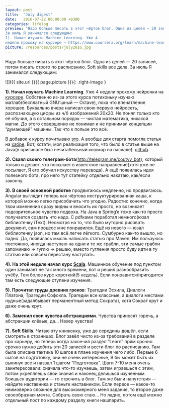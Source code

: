 ```yaml
---
layout: post
title:  "July digest"
date:   2016-07-22 00:00:00 +0300
categories: lifelog
preview: "Надо больше писать в этот чёртов блог. Одна из целей — 20 записей, потом писать строго по расписанию. Soft skills все дела.
За июль Я занимался следующим:
1). Начал изучать Machine Learning. Уже 4
недели прохожу на курсере — https://www.coursera.org/learn/machine-learning Собственно из-за этого курса потихоньку изучаю матлаб(бесплатный GNU’шный — Octave), пока что впечатление хорошее. Буквально вчера написал свою первую нейросеть, распознающую цифры из ч/б изображений 20х20. Не понял только кто её обучил, а в остальном порядок — чистая математика, никакой магии. До этого совершенно не понимал и не принимал концепции “думающей” машины. Так что к пользе это всё."
picture: /resources/posts/july2016.jpg
---
```


Надо больше писать в этот чёртов блог. Одна из целей — 20 записей, потом писать строго по расписанию. Soft skills все дела.
За июль Я занимался следующим:

![]({{ site.url }}{{ page.picture }}){: .right-image }

**1). Начал изучать Machine Learning**. Уже 4 недели прохожу нейронки на [курсере][neyron-coursera-link]. Собственно из-за этого курса потихоньку изучаю матлаб(бесплатный GNU’шный — Octave), пока что впечатление хорошее. Буквально вчера написал свою первую нейросеть, распознающую цифры из ч/б изображений 20х20. Не понял только кто её обучил, а в остальном порядок — чистая математика, никакой магии. До этого совершенно не понимал и не принимал концепции “думающей” машины. Так что к пользе это всё.

[neyron-coursera-link]: https://www.coursera.org/learn/machine-learning

В добавок к курсу почитываю [это][neyron-resource]. А вообще для старта помогла статья на [хабре][habr-article]. Вот, кстати, моя реализация того, что было в статье выше на Java(в оригинале был нечитабельный кошмар на паскале): [github][my-something].

[neyron-resource]: http://neuralnetworksanddeeplearning.com/
[my-something]: https://github.com/coutvv/neyron-net
[habr-article]: https://habrahabr.ru/post/143129/

**2). Сваял своего телеграм-бота**(http://telegram.me/coutvv_bot), который только и делает, что посылает в известное направление(хотя уже не посылает, Я его обучил искусству перевода). А ещё появилась идея полезного бота, про него тут статейку отдельно накатаю, как/если закончу.

**3). В своей основной работке** продвигаюсь медленно, но продвигаюсь. Angular выглядит теперь как чёртова неструктурированная каша, к которой можно легко присобачить что угодно. Радостно конечно, когда твои изменения сразу видны и вносить их просто, но возникает подозрительное чувство подвоха. На Java в Spring’e тоже как-то просто получается создать что надо. С pdfками поработал немного(юзал библиотечку iText). Несмотря на то, что было муторно рисовать документ, сам процесс мне понравился. Ещё из нового — юзал библиотечку json, но там всё легче лёгкого. Сумбурно как-то вышло, но ладно. Да, появилась мысль написать статью про Maven. Им пользуюсь постоянно, иногда наступаю на одни и те же грабли, эти самые грабли запоминаю -> гуглю -> решаю, вместо гугления просто буду идти в ту статью или совсем перестану наступать.

**4). На этой неделе начал курс [Scala][scala-course]**. Машинное обучение под пунктом один занимает не так много времени, вот и решил разнообразить учёбу. Тем более курс короткий(5 недель). Если понравится/пригодится там есть следующие ступени изучения.

[scala-course]: https://www.coursera.org/learn/progfun1

**5). Прочитал труды древних греков**: Трагедии Эсхила, Диалоги Платона, Трагедии Софокла. Трагедии все классные, а диалоги местами нудные(задалбывает перманентный метод Сократа), хотя Сократ крут и даже очень крут.

**6). Заменил свои чувства абстракциями**. Чувства приносят горечь, а абстракции клёвые, да… Нахер чувства!

**7). Soft Skills**. Читаю эту книжонку, уже до середины дошёл, если смотреть в страницах. Блог завёл чисто из-за требований в разделе про карьеру, но теперь когда закончил раздел “Learn” прям срочно срочно нужно добить эти 20 записей и вести блог по расписанию. Там была описана тактика 10 шагов в плане изучения чего либо. Первые 6 шагов на подготовку, они не очень интересные, Я бы может быть их выкинул все и назвал 1 шагом “Подготовка”. Шаги 7-10 меня очень заинтересовали: сначала что-то изучаешь, затем играешься с этим, потом укрепляешь свои знания и наконец делишься изученным. Боишься аудитории — го строчить в блог. Там же были напутствия — найдите наставника и станьте наставником. Если первое — какое-то неимоверно сложное для высокомерного меня задание, то второе даже своеобразная мечта. Собрать свою стаю… Но ладно, потом ещё можно отдельный пост по каждому разделу книги нашпарить.
